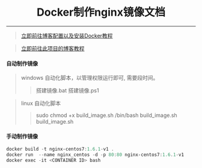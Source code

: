 <center><h1>Docker制作nginx镜像文档</h1></center>

***

> [立即前往博客配置以及安装Docker教程](https://www.cnblogs.com/eternalnight/p/15173158.html)

> [立即前往此项目的博客教程](https://www.cnblogs.com/eternalnight/p/15201521.html)

#### 自动制作镜像
> windows 自动化脚本，以管理权限运行即可, 需要段时间。
> > 搭建镜像.bat
> > 搭建镜像.ps1

> linux 自动化脚本
> > sudo chmod +x build_image.sh
> > /bin/bash build_image.sh
>> build_image.sh

#### 手动制作镜像
```powershell
docker build -t nginx-centos7:1.6.1-v1 .
docker run  --name nginx_centos -d -p 80:80 nginx-centos7:1.6.1-v1
docker exec -it <CONTAINER ID> bash
```
